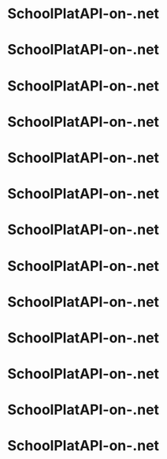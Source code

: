 # SchoolPlatAPI-on-.net
# SchoolPlatAPI-on-.net
# SchoolPlatAPI-on-.net
# SchoolPlatAPI-on-.net
# SchoolPlatAPI-on-.net
# SchoolPlatAPI-on-.net
# SchoolPlatAPI-on-.net
# SchoolPlatAPI-on-.net
# SchoolPlatAPI-on-.net
# SchoolPlatAPI-on-.net
# SchoolPlatAPI-on-.net
# SchoolPlatAPI-on-.net
# SchoolPlatAPI-on-.net
